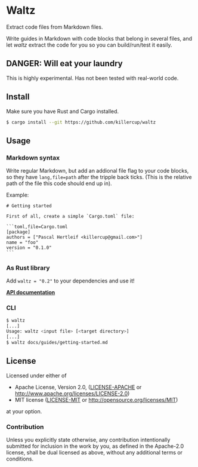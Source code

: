 # Waltz

Extract code files from Markdown files.

Write guides in Markdown with code blocks that belong in several files, and let _waltz_ extract the code for you so you can build/run/test it easily.

## DANGER: Will eat your laundry

This is highly experimental. Has not been tested with real-world code.

## Install

Make sure you have Rust and Cargo installed.

```bash
$ cargo install --git https://github.com/killercup/waltz
```

## Usage

### Markdown syntax

Write regular Markdown, but add an addional file flag to your code blocks, so they have `lang,file=path` after the tripple back ticks. (This is the relative path of the file this code should end up in).

Example:

    # Getting started

    First of all, create a simple `Cargo.toml` file:

    ```toml,file=Cargo.toml
    [package]
    authors = ["Pascal Hertleif <killercup@gmail.com>"]
    name = "foo"
    version = "0.1.0"
    ```

### As Rust library

Add `waltz = "0.2"` to your dependencies and use it!

**[API documentation](https://docs.rs/waltz/)**

### CLI

```bash
$ waltz
[...]
Usage: waltz <input file> [<target directory>]
[...]
$ waltz docs/guides/getting-started.md
```

## License

Licensed under either of

- Apache License, Version 2.0, ([LICENSE-APACHE](LICENSE-APACHE) or <http://www.apache.org/licenses/LICENSE-2.0>)
- MIT license ([LICENSE-MIT](LICENSE-MIT) or <http://opensource.org/licenses/MIT>)

at your option.

### Contribution

Unless you explicitly state otherwise, any contribution intentionally
submitted for inclusion in the work by you, as defined in the Apache-2.0
license, shall be dual licensed as above, without any additional terms or
conditions.